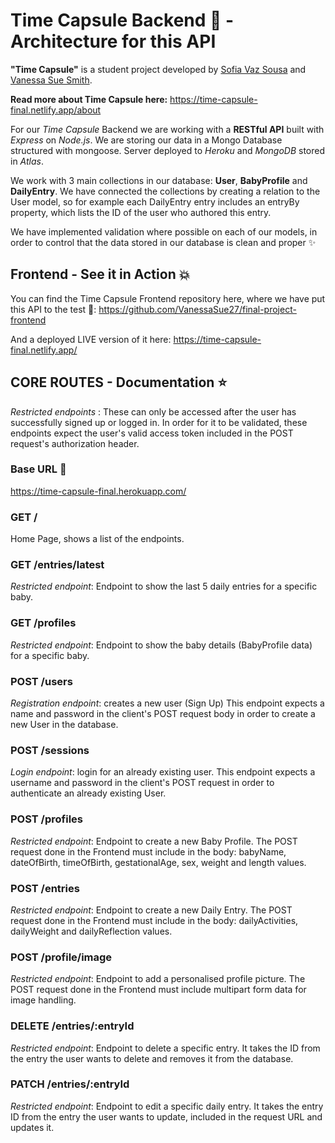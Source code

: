 # Time Capsule Backend 🚀 - Architecture for this API

**"Time Capsule"** is a student project developed by <a href="https://sofiavazs.netlify.app/">Sofia Vaz Sousa</a> and <a href="https://vanessa-portfolio.netlify.app/">Vanessa Sue Smith</a>.

**Read more about Time Capsule here:** https://time-capsule-final.netlify.app/about

For our _Time Capsule_ Backend we are working with a __RESTful API__ built with _Express_ on _Node.js_. We are storing our data in a Mongo Database structured with mongoose.
Server deployed to _Heroku_ and _MongoDB_ stored in _Atlas_.

We work with 3 main collections in our database: __User__, __BabyProfile__ and __DailyEntry__.
We have connected the collections by creating a relation to the User model, so for example each DailyEntry entry includes an entryBy property, which lists
the ID of the user who authored this entry.

We have implemented validation where possible on each of our models, in order to control that the data stored in our database is clean and proper ✨

## Frontend - See it in Action 💥

You can find the Time Capsule Frontend repository here, where we have put this API to the test 💪: https://github.com/VanessaSue27/final-project-frontend

And a deployed LIVE version of it here: https://time-capsule-final.netlify.app/

## CORE ROUTES - Documentation ⭐
_Restricted endpoints_ : These can only be accessed after the user has successfully signed up or logged in. In order for it to be validated, these endpoints expect the user's valid access token included in the POST request's authorization header.
### Base URL 👶
https://time-capsule-final.herokuapp.com/
### GET /
Home Page, shows a list of the endpoints.

### GET /entries/latest
_Restricted endpoint_: Endpoint to show the last 5 daily entries for a specific baby.

### GET /profiles
_Restricted endpoint_: Endpoint to show the baby details (BabyProfile data) for a specific baby.

### POST /users
_Registration endpoint_: creates a new user (Sign Up) This endpoint expects a name and password in the client's POST request body in order to create a new User in the database.

### POST /sessions
_Login endpoint_: login for an already existing user. This endpoint expects a username and password in the client's POST request in order to authenticate an already existing User.

### POST /profiles
_Restricted endpoint_: Endpoint to create a new Baby Profile.
The POST request done in the Frontend must include in the body: babyName, dateOfBirth, timeOfBirth, gestationalAge, sex, weight and length values.

### POST /entries
_Restricted endpoint_: Endpoint to create a new Daily Entry.
The POST request done in the Frontend must include in the body: dailyActivities, dailyWeight and dailyReflection values.

### POST /profile/image
_Restricted endpoint_: Endpoint to add a personalised profile picture.
The POST request done in the Frontend must include multipart form data for image handling.

### DELETE /entries/:entryId
_Restricted endpoint_: Endpoint to delete a specific entry.
It takes the ID from the entry the user wants to delete and removes it from the database.

### PATCH /entries/:entryId
_Restricted endpoint_: Endpoint to edit a specific daily entry.
It takes the entry ID from the entry the user wants to update, included in the request URL and updates it.


